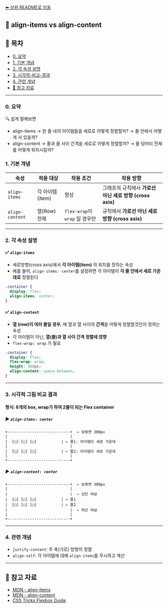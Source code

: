 [⬅️ 상위 README로 이동](../README.md)

## 📘 align-items vs align-content

## 📌 목차

* [0. 요약](#0-요약)
* [1. 기본 개념](#1-기본-개념)
* [2. 각 속성 설명](#2-각-속성-설명)
* [3. 시각적-비교-결과](#3-시각적-비교-결과)
* [4. 관련 개념](#4-관련-개념)
* [📌 참고 자료](#📌-참고-자료)

---

### **0. 요약**

🔍 쉽게 말해보면
- align-items → 한 줄 내의 아이템들을 세로로 어떻게 정렬할까? → 줄 안에서 어떻게 서 있을까?
- align-content → 줄과 줄 사이 간격을 세로로 어떻게 정렬할까? → 줄 덩어리 전체를 어떻게 위치시킬까?


### **1. 기본 개념**

| 속성              | 적용 대상              | 작용 조건                     | 작용 방향                                   |
| --------------- | ------------------ | ------------------------- | --------------------------------------- |
| `align-items`   | 각 아이템(item)       | 항상                        | 그래프의 규칙에서 **가로선 아닌 세로 방향 (cross axis)** |
| `align-content` | 열(Row) 전체 | `flex-wrap`이 `wrap` 일 경우만 | 규칙에서 **가로선 아닌 세로 방향 (cross axis)**      |

---

### **2. 각 속성 설명**

#### ✅ `align-items`

* 세로방향(cross axis)에서 **각 아이템(item)** 의 위치를 정하는 속성
* 예를 들어, `align-items: center`를 설정하면 각 아이템이 **각 줄 안에서 세로 가운데로** 정렬된다

```css
.container {
  display: flex;
  align-items: center;
}
```

#### ✅ `align-content`

* **열 (row)이 여러 줄일 경우**, 매 열과 열 사이의 **간격**을 어떻게 정렬할것인지 정하는 속성
* 각 아이템이 아닌, **열(줄)과 열 사이 간격 정렬에 영향**
* `flex-wrap: wrap` 가 필요

```css
.container {
  display: flex;
  flex-wrap: wrap;
  height: 300px;
  align-content: space-between;
}
```

---

### **3. 시각적 그림 비교 결과**

#### 형식: 6개의 box, wrap가 하여 2줄이 되는 Flex container

##### ▶ `align-items: center`

```
+----------------------------+  ← 보복면 300px
|                            |
|  [□] [□] [□]           | ← 줄1: 아이템이 세로 가운데
|                            |
|  [□] [□] [□]           | ← 줄2: 아이템이 세로 가운데
|                            |
+----------------------------+
```

##### ▶ `align-content: center`

```
+----------------------------+  ← 보복면 300px
|                            |
|                            |  ← 상단 여보
|  [□] [□] [□]           | ← 줄1
|  [□] [□] [□]           | ← 줄2
|                            |  ← 하단 여보
|                            |
+----------------------------+
```

---

### **4. 관련 개념**

* `justify-content`: 주 축(가로) 방향의 정렬
* `align-self`: 각 아이템에 대해 `align-items`를 무시하고 계산

---

## 📌 참고 자료

* [MDN - align-items](https://developer.mozilla.org/en-US/docs/Web/CSS/align-items)
* [MDN - align-content](https://developer.mozilla.org/en-US/docs/Web/CSS/align-content)
* [CSS Tricks Flexbox Guide](https://css-tricks.com/snippets/css/a-guide-to-flexbox/)
